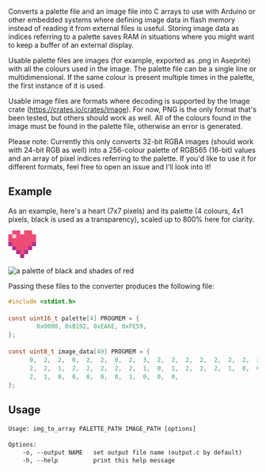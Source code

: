 Converts a palette file and an image file into C arrays to use with Arduino or other embedded systems where defining image data in flash memory instead of reading it from external files is useful. Storing image data as indices referring to a palette saves RAM in situations where you might want to keep a buffer of an external display.

Usable palette files are images (for example, exported as .png in Aseprite) with all the colours used in the image. The palette file can be a single line or multidimensional. If the same colour is present multiple times in the palette, the first instance of it is used.

Usable image files are formats where decoding is supported by the Image crate (https://crates.io/crates/image). For now, PNG is the only format that's been tested, but others should work as well. All of the colours found in the image must be found in the palette file, otherwise an error is generated.

Please note: Currently this only converts 32-bit RGBA images (should work with 24-bit RGB as well) into a 256-colour palette of RGB565 (16-bit) values and an array of pixel indices referring to the palette. If you'd like to use it for different formats, feel free to open an issue and I'll look into it!

## Example
As an example, here's a heart (7x7 pixels) and its palette (4 colours, 4x1 pixels, black is used as a transparency), scaled up to 800% here for clarity.

![a pixelart heart](https://raw.githubusercontent.com/minteyay/img_to_array/master/doc/example_heart_big.png "a pixelart heart")

![a palette of black and shades of red](https://raw.githubusercontent.com/minteyay/img_to_array/master/doc/example_heart_big_palette.png "a palette of black and shades of red")

Passing these files to the converter produces the following file:
```C
#include <stdint.h>

const uint16_t palette[4] PROGMEM = {
        0x0000, 0xB192, 0xEA6E, 0xFE59, 
};

const uint8_t image_data[49] PROGMEM = {
      0,  2,  2,  0,  2,  2,  0,  2,  3,  2,  2,  2,  2,  2,  2,  2,  2,  2,  2,
      2,  2,  1,  2,  2,  2,  2,  2,  1,  0,  1,  2,  2,  2,  1,  0,  0,  0,  1,
      2,  1,  0,  0,  0,  0,  0,  1,  0,  0,  0,
};
```

## Usage
```
Usage: img_to_array PALETTE_PATH IMAGE_PATH [options]

Options:
    -o, --output NAME   set output file name (output.c by default)
    -h, --help          print this help message
```
